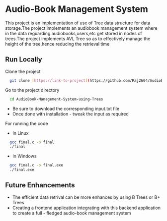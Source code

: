 
# Audio-Book Management System

This project is an implementation of use of Tree data structure for data storage.The project implements an audiobook management system where in the data reguarding audiobooks,users,etc get stored in nodes of trees.The project implements AVL Tree so as to effectively manage the height of the tree,hence reducing the retrieval time

## Run Locally

Clone the project

```bash
  git clone [https://link-to-project](https://github.com/Raj2604/AudioBook-Management-System)
```

Go to the project directory

```bash
  cd AudioBook-Management-System-using-Trees
```

* Be sure to download the corresponding input.txt file
* Once done with installation - tweak the input as required

For running the code 
* In Linux
```bash
  gcc final.c -o final
  ./final
```
* In Windows
```bash
  gcc final.c -o final.exe
  ./final.exe
```




## Future Enhancements

* The efficient data retrival can be more enhances by using B Trees or B+ Trees
* Creating a frontend application integrating with this backend application to create a full - fledged audio-book management system
